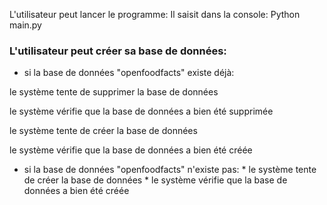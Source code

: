 L'utilisateur peut lancer le programme:
Il saisit dans la console: Python main.py

### L'utilisateur peut créer sa base de données:
* si la base de données "openfoodfacts" existe déjà:

le système tente de supprimer la base de données

le système vérifie que la base de données a bien été supprimée

le système tente de créer la base de données

le système vérifie que la base de données a bien été créée
* si la base de données "openfoodfacts" n'existe pas:
        * le système tente de créer la base de données
            * le système vérifie que la base de données a bien été créée
